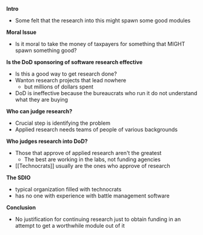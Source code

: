 **Intro**
- Some felt that the research into this might spawn some good modules


**Moral Issue**
- Is it moral to take the money of taxpayers for something that MIGHT spawn something good?

**Is the DoD sponsoring of software research effective**
- Is this a good way to get research done?
- Wanton research projects that lead nowhere
	- but millions of dollars spent
- DoD is ineffective because the bureaucrats who run it do not understand what they are buying


**Who can judge research?**
- Crucial step is identifying the problem
- Applied research needs teams of people of various backgrounds 

**Who judges research into DoD?**
- Those that approve of applied research aren't the greatest
	- The best are working in the labs, not funding agencies
- [[Technocrats]] usually are the ones who approve of research

**The SDIO**
- typical organization filled with technocrats
- has no one with experience with battle management software


**Conclusion**
- No justification for continuing research just to obtain funding in an attempt to get a worthwhile module out of it